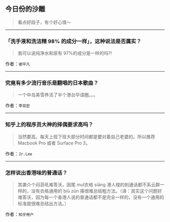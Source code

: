 ## 今日份的沙雕

> 看点好段子，有个好心情～


 
---

### 「洗手液和洗洁精 98% 的成分一样」，这种说法是否属实？

> 我可以说纯净水和尿有 97%的成分是一样的吗?!


作者：`谢平凡`

---

### 究竟有多少流行音乐是翻唱的日本歌曲？

> 一个中岛美雪养活了半个港台华语圈。。。


作者：`李双宏`

---

### 知乎上的程序员大神的择偶要求高吗？

> 当然要高，每天上班下班大部分时间都是要对着自己老婆的。所以推荐 Macbook Pro 或者 Surface Pro 3。


作者：`Jr.Lee`

---

### 怎样说出香港味的普通话？

> 其袭介个闷苔吼难答沃，因尾 muǐ衣格 siāng 港人梭的剖通话都不系云群一样的，没有衣格通用的 biū zǔn 揍很难总结粗方法。（译：其实这个问题好难答沃，因为每一个香港人说的普通话都不是完全一样的，没有一个通用的标准就很难总结出方法。）


作者：`知乎用户`